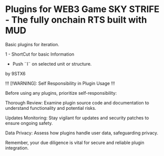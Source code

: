 # Plugins for WEB3 Game SKY STRIFE - The fully onchain RTS built with MUD

Basic plugins for iteration.

1 - ShortCut for basic Information

- Push ¨I¨ on selected unit or structure.

by 9STX6

!!! [!WARNING]: Self Responsibility in Plugin Usage !!!

Before using any plugins, prioritize self-responsibility:

Thorough Review: Examine plugin source code and documentation to understand functionality and potential risks.

Updates Monitoring: Stay vigilant for updates and security patches to ensure ongoing safety.

Data Privacy: Assess how plugins handle user data, safeguarding privacy.

Remember, your due diligence is vital for secure and reliable plugin integration.
